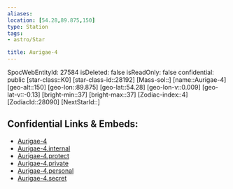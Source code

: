 ```yaml
---
aliases: 
location: [54.28,89.875,150]
type: Station
tags:
- astro/Star

title: Aurigae-4
---
```

SpocWebEntityId: 27584
isDeleted: false
isReadOnly: false
confidential: public
[star-class::K0]
[star-class-id::28192]
[Mass-sol::]
[name::Aurigae-4]
[geo-alt::150]
[geo-lon::89.875]
[geo-lat::54.28]
[geo-lon-v::0.009]
[geo-lat-v::-0.13]
[bright-min::37]
[bright-max::37]
[Zodiac-index::4]
[ZodiacId::28090]
[NextStarId::]



## Confidential Links & Embeds: 
- [Aurigae-4](../../../_public/astro/Star/Aurigae-4.md) 
- [Aurigae-4.internal](../../../_internal/astro/Star/Aurigae-4.internal.md) 
- [Aurigae-4.protect](../../../_protect/astro/Star/Aurigae-4.protect.md) 
- [Aurigae-4.private](../../../_private/astro/Star/Aurigae-4.private.md) 
- [Aurigae-4.personal](../../../_personal/astro/Star/Aurigae-4.personal.md) 
- [Aurigae-4.secret](../../../_secret/astro/Star/Aurigae-4.secret.md)

